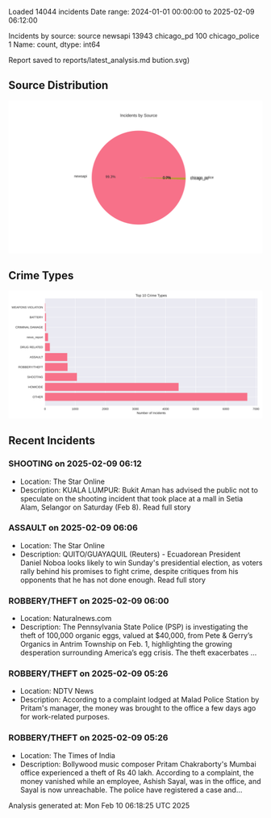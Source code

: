 
Loaded 14044 incidents
Date range: 2024-01-01 00:00:00 to 2025-02-09 06:12:00

Incidents by source:
source
newsapi           13943
chicago_pd          100
chicago_police        1
Name: count, dtype: int64

Report saved to reports/latest_analysis.md
bution.svg)

## Source Distribution
![Source Distribution](images/source_distribution.svg)

## Crime Types
![Crime Types](images/crime_types.svg)

## Recent Incidents

### SHOOTING on 2025-02-09 06:12
- Location: The Star Online
- Description: KUALA LUMPUR: Bukit Aman has advised the public not to speculate on the shooting incident that took place at a mall in Setia Alam, Selangor on Saturday (Feb 8). Read full story


### ASSAULT on 2025-02-09 06:06
- Location: The Star Online
- Description: QUITO/GUAYAQUIL (Reuters) - Ecuadorean President Daniel Noboa looks likely to win Sunday's presidential election, as voters rally behind his promises to fight crime, despite critiques from his opponents that he has not done enough. Read full story


### ROBBERY/THEFT on 2025-02-09 06:00
- Location: Naturalnews.com
- Description: The Pennsylvania State Police (PSP) is investigating the theft of 100,000 organic eggs, valued at $40,000, from Pete & Gerry’s Organics in Antrim Township on Feb. 1, highlighting the growing desperation surrounding America’s egg crisis. The theft exacerbates …


### ROBBERY/THEFT on 2025-02-09 05:26
- Location: NDTV News
- Description: According to a complaint lodged at Malad Police Station by Pritam&#039;s manager, the money was brought to the office a few days ago for work-related purposes.


### ROBBERY/THEFT on 2025-02-09 05:26
- Location: The Times of India
- Description: Bollywood music composer Pritam Chakraborty's Mumbai office experienced a theft of Rs 40 lakh. According to a complaint, the money vanished while an employee, Ashish Sayal, was in the office, and Sayal is now unreachable. The police have registered a case and…

Analysis generated at: Mon Feb 10 06:18:25 UTC 2025
